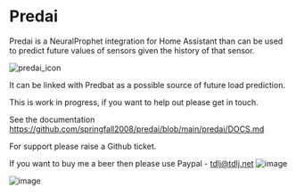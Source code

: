 # Predai 

Predai is a NeuralProphet integration for Home Assistant than can be used to predict future values of sensors given the history of that sensor.

![predai_icon](https://github.com/springfall2008/predai/assets/48591903/044e67d8-ea34-42ae-80ba-09862d0ed280)

It can be linked with Predbat as a possible source of future load prediction.

This is work in progress, if you want to help out please get in touch.

See the documentation https://github.com/springfall2008/predai/blob/main/predai/DOCS.md

For support please raise a Github ticket.

If you want to buy me a beer then please use Paypal - [tdlj@tdlj.net](mailto:tdlj@tdlj.net)
![image](https://github.com/springfall2008/batpred/assets/48591903/b3a533ef-0862-4e0b-b272-30e254f58467)

![image](https://github.com/springfall2008/predai/assets/48591903/7749e2f1-5eda-46f7-bb94-ae3b4d68e188)
